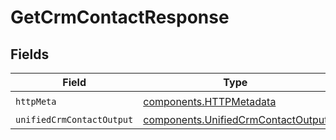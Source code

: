 # GetCrmContactResponse


## Fields

| Field                                                                                    | Type                                                                                     | Required                                                                                 | Description                                                                              |
| ---------------------------------------------------------------------------------------- | ---------------------------------------------------------------------------------------- | ---------------------------------------------------------------------------------------- | ---------------------------------------------------------------------------------------- |
| `httpMeta`                                                                               | [components.HTTPMetadata](../../models/components/httpmetadata.md)                       | :heavy_check_mark:                                                                       | N/A                                                                                      |
| `unifiedCrmContactOutput`                                                                | [components.UnifiedCrmContactOutput](../../models/components/unifiedcrmcontactoutput.md) | :heavy_minus_sign:                                                                       | N/A                                                                                      |
